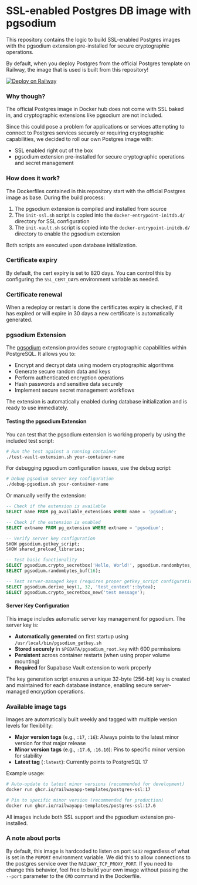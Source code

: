 # SSL-enabled Postgres DB image with pgsodium

This repository contains the logic to build SSL-enabled Postgres images with the pgsodium extension pre-installed for secure cryptographic operations.

By default, when you deploy Postgres from the official Postgres template on
Railway, the image that is used is built from this repository!

[![Deploy on
Railway](https://railway.app/button.svg)](https://railway.app/template/postgres)

### Why though?

The official Postgres image in Docker hub does not come with SSL baked in, and cryptographic extensions like pgsodium are not included.

Since this could pose a problem for applications or services attempting to
connect to Postgres services securely or requiring cryptographic capabilities, we decided to roll our own Postgres image with:
- SSL enabled right out of the box
- pgsodium extension pre-installed for secure cryptographic operations and secret management

### How does it work?

The Dockerfiles contained in this repository start with the official Postgres
image as base. During the build process:

1. The pgsodium extension is compiled and installed from source
2. The `init-ssl.sh` script is copied into the `docker-entrypoint-initdb.d/` directory for SSL configuration
3. The `init-vault.sh` script is copied into the `docker-entrypoint-initdb.d/` directory to enable the pgsodium extension

Both scripts are executed upon database initialization.

### Certificate expiry

By default, the cert expiry is set to 820 days. You can control this by
configuring the `SSL_CERT_DAYS` environment variable as needed.

### Certificate renewal

When a redeploy or restart is done the certificates expiry is checked, if it has
expired or will expire in 30 days a new certificate is automatically generated.

### pgsodium Extension

The [pgsodium](https://github.com/michelp/pgsodium) extension provides secure cryptographic capabilities within PostgreSQL. It allows you to:

- Encrypt and decrypt data using modern cryptographic algorithms
- Generate secure random data and keys
- Perform authenticated encryption operations
- Hash passwords and sensitive data securely
- Implement secure secret management workflows

The extension is automatically enabled during database initialization and is ready to use immediately.

#### Testing the pgsodium Extension

You can test that the pgsodium extension is working properly by using the included test script:

```bash
# Run the test against a running container
./test-vault-extension.sh your-container-name
```

For debugging pgsodium configuration issues, use the debug script:

```bash
# Debug pgsodium server key configuration
./debug-pgsodium.sh your-container-name
```

Or manually verify the extension:

```sql
-- Check if the extension is available
SELECT name FROM pg_available_extensions WHERE name = 'pgsodium';

-- Check if the extension is enabled
SELECT extname FROM pg_extension WHERE extname = 'pgsodium';

-- Verify server key configuration
SHOW pgsodium.getkey_script;
SHOW shared_preload_libraries;

-- Test basic functionality
SELECT pgsodium.crypto_secretbox('Hello, World!', pgsodium.randombytes_buf(32));
SELECT pgsodium.randombytes_buf(16);

-- Test server-managed keys (requires proper getkey_script configuration)
SELECT pgsodium.derive_key(1, 32, 'test_context'::bytea);
SELECT pgsodium.crypto_secretbox_new('test message');
```

#### Server Key Configuration

This image includes automatic server key management for pgsodium. The server key is:

- **Automatically generated** on first startup using `/usr/local/bin/pgsodium_getkey.sh`
- **Stored securely** in `$PGDATA/pgsodium_root.key` with 600 permissions
- **Persistent** across container restarts (when using proper volume mounting)
- **Required** for Supabase Vault extension to work properly

The key generation script ensures a unique 32-byte (256-bit) key is created and maintained for each database instance, enabling secure server-managed encryption operations.

### Available image tags

Images are automatically built weekly and tagged with multiple version levels
for flexibility:

- **Major version tags** (e.g., `:17`, `:16`): Always points to the
  latest minor version for that major release
- **Minor version tags** (e.g., `:17.6`, `:16.10`): Pins to specific minor
  version for stability
- **Latest tag** (`:latest`): Currently points to PostgreSQL 17

Example usage:

```bash
# Auto-update to latest minor versions (recommended for development)
docker run ghcr.io/railwayapp-templates/postgres-ssl:17

# Pin to specific minor version (recommended for production)
docker run ghcr.io/railwayapp-templates/postgres-ssl:17.6
```

All images include both SSL support and the pgsodium extension pre-installed.

### A note about ports

By default, this image is hardcoded to listen on port `5432` regardless of what
is set in the `PGPORT` environment variable. We did this to allow connections
to the postgres service over the `RAILWAY_TCP_PROXY_PORT`. If you need to
change this behavior, feel free to build your own image without passing the
`--port` parameter to the `CMD` command in the Dockerfile.
